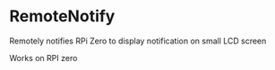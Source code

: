 # RemoteNotify
Remotely notifies RPi Zero to display notification on small LCD screen

Works on RPI zero 

